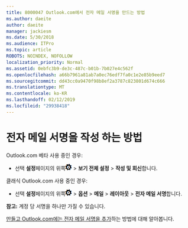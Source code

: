 ```yaml
---
title: 8000047 Outlook.com에서 전자 메일 서명을 만드는 방법
ms.author: daeite
author: daeite
manager: jackiesm
ms.date: 5/30/2018
ms.audience: ITPro
ms.topic: article
ROBOTS: NOINDEX, NOFOLLOW
localization_priority: Normal
ms.assetid: 0ebfc3b9-de3c-487c-b01b-7b027e4c562f
ms.openlocfilehash: a66b7961a81ab7a0ec76edf7fa0c1e2e85b9eed7
ms.sourcegitcommit: dd43cc0a9470f98b8ef2a3787c823801d674c666
ms.translationtype: MT
ms.contentlocale: ko-KR
ms.lasthandoff: 02/12/2019
ms.locfileid: "29938418"
---
```

# <a name="how-to-create-an-email-signature"></a>전자 메일 서명을 작성 하는 방법

Outlook.com 베타 사용 중인 경우:
  
- 선택 **설정**페이지의 위쪽![설정](media/f4b2e798-fff1-4a14-931f-5677a4543b58.png) \> **보기 전체 설정** \> **작성 및 회신**합니다. 
    
클래식 Outlook.com 사용 중인 경우:
  
- 선택 **설정**페이지의 위쪽![설정](media/f4b2e798-fff1-4a14-931f-5677a4543b58.png) \> **옵션** \> **메일** \> **레이아웃** \> **전자 메일 서명**합니다. 
    
 **참고:** 계정 당 서명을 하나만 가질 수 있습니다. 
  
[만들고 Outlook.com에는 전자 메일 서명을 추가](https://go.microsoft.com/fwlink/p/?linkid=2001404&amp;clcid=0x409)하는 방법에 대해 알아봅니다.
  

